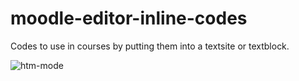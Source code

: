 # moodle-editor-inline-codes
Codes to use in courses by putting them into a textsite or textblock. 

![htm-mode](https://trmsc1.files.wordpress.com/2021/03/html.gif?w=328&zoom=2)
